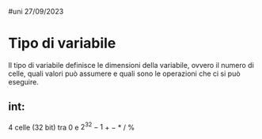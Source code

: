 #uni 27/09/2023
# Tipo di variabile
Il tipo di variabile definisce le dimensioni della variabile, ovvero il numero di celle, quali valori può assumere e quali sono le operazioni che ci si può eseguire.
## int:
4 celle (32 bit)
tra 0 e $2^{32}-1$ 
$+\ -\ *\ /\ \%$ 
